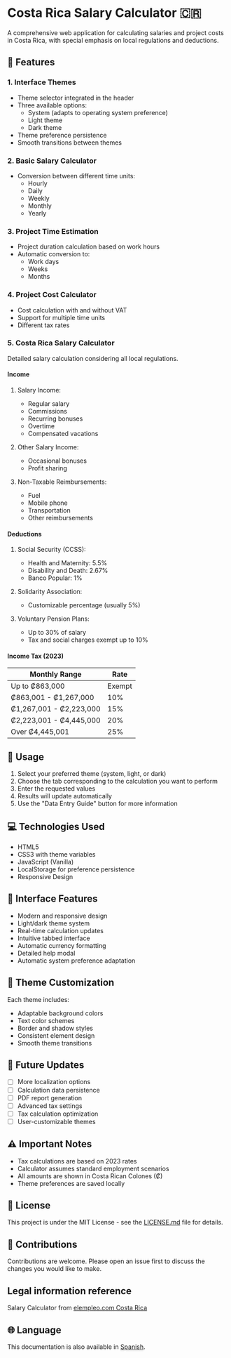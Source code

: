 # Costa Rica Salary Calculator 🇨🇷

A comprehensive web application for calculating salaries and project costs in Costa Rica, with special emphasis on local regulations and deductions.

## 🌟 Features

### 1. Interface Themes
- Theme selector integrated in the header
- Three available options:
  - System (adapts to operating system preference)
  - Light theme
  - Dark theme
- Theme preference persistence
- Smooth transitions between themes

### 2. Basic Salary Calculator
- Conversion between different time units:
  - Hourly
  - Daily
  - Weekly
  - Monthly
  - Yearly

### 3. Project Time Estimation
- Project duration calculation based on work hours
- Automatic conversion to:
  - Work days
  - Weeks
  - Months

### 4. Project Cost Calculator
- Cost calculation with and without VAT
- Support for multiple time units
- Different tax rates

### 5. Costa Rica Salary Calculator
Detailed salary calculation considering all local regulations.

#### Income
1. Salary Income:
   - Regular salary
   - Commissions
   - Recurring bonuses
   - Overtime
   - Compensated vacations

2. Other Salary Income:
   - Occasional bonuses
   - Profit sharing

3. Non-Taxable Reimbursements:
   - Fuel
   - Mobile phone
   - Transportation
   - Other reimbursements

#### Deductions
1. Social Security (CCSS):
   - Health and Maternity: 5.5%
   - Disability and Death: 2.67%
   - Banco Popular: 1%

2. Solidarity Association:
   - Customizable percentage (usually 5%)

3. Voluntary Pension Plans:
   - Up to 30% of salary
   - Tax and social charges exempt up to 10%

#### Income Tax (2023)
| Monthly Range | Rate |
|---------------|------|
| Up to ₡863,000 | Exempt |
| ₡863,001 - ₡1,267,000 | 10% |
| ₡1,267,001 - ₡2,223,000 | 15% |
| ₡2,223,001 - ₡4,445,000 | 20% |
| Over ₡4,445,001 | 25% |

## 🚀 Usage

1. Select your preferred theme (system, light, or dark)
2. Choose the tab corresponding to the calculation you want to perform
3. Enter the requested values
4. Results will update automatically
5. Use the "Data Entry Guide" button for more information

## 💻 Technologies Used

- HTML5
- CSS3 with theme variables
- JavaScript (Vanilla)
- LocalStorage for preference persistence
- Responsive Design

## 📱 Interface Features

- Modern and responsive design
- Light/dark theme system
- Real-time calculation updates
- Intuitive tabbed interface
- Automatic currency formatting
- Detailed help modal
- Automatic system preference adaptation

## 🎨 Theme Customization

Each theme includes:
- Adaptable background colors
- Text color schemes
- Border and shadow styles
- Consistent element design
- Smooth theme transitions

## 🔄 Future Updates

- [ ] More localization options
- [ ] Calculation data persistence
- [ ] PDF report generation
- [ ] Advanced tax settings
- [ ] Tax calculation optimization
- [ ] User-customizable themes

## ⚠️ Important Notes

- Tax calculations are based on 2023 rates
- Calculator assumes standard employment scenarios
- All amounts are shown in Costa Rican Colones (₡)
- Theme preferences are saved locally

## 📝 License

This project is under the MIT License - see the [LICENSE.md](LICENSE.md) file for details.

## 🤝 Contributions

Contributions are welcome. Please open an issue first to discuss the changes you would like to make.

## Legal information reference 
Salary Calculator from [elempleo.com Costa Rica](https://www.elempleo.com/cr/calculadora-salarial) 

## 🌐 Language

This documentation is also available in [Spanish](README.md).
